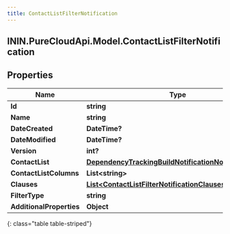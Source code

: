 ```yaml
---
title: ContactListFilterNotification
---
```

## ININ.PureCloudApi.Model.ContactListFilterNotification

## Properties

|Name | Type | Description | Notes|
|------------ | ------------- | ------------- | -------------|
| **Id** | **string** |  | [optional] |
| **Name** | **string** |  | [optional] |
| **DateCreated** | **DateTime?** |  | [optional] |
| **DateModified** | **DateTime?** |  | [optional] |
| **Version** | **int?** |  | [optional] |
| **ContactList** | [**DependencyTrackingBuildNotificationNotificationUser**](DependencyTrackingBuildNotificationNotificationUser.html) |  | [optional] |
| **ContactListColumns** | **List&lt;string&gt;** |  | [optional] |
| **Clauses** | [**List&lt;ContactListFilterNotificationClauses&gt;**](ContactListFilterNotificationClauses.html) |  | [optional] |
| **FilterType** | **string** |  | [optional] |
| **AdditionalProperties** | **Object** |  | [optional] |
{: class="table table-striped"}


